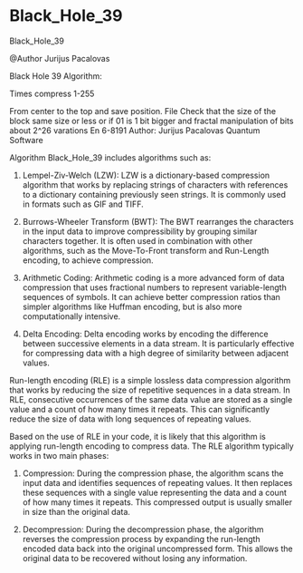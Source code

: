 # Black_Hole_39
Black_Hole_39

@Author Jurijus Pacalovas 

Black Hole 39 Algorithm:

Times compress 1-255

From center to the top and save position. File Check that the size of the block same size or less or if 01 is 1 bit bigger and fractal manipulation of bits about 2^26 varations En 6-8191 Author: Jurijus Pacalovas Quantum Software

Algorithm Black_Hole_39 includes algorithms such as:

1. Lempel-Ziv-Welch (LZW): LZW is a dictionary-based compression algorithm that works by replacing strings of characters with references to a dictionary containing previously seen strings. It is commonly used in formats such as GIF and TIFF.

2. Burrows-Wheeler Transform (BWT): The BWT rearranges the characters in the input data to improve compressibility by grouping similar characters together. It is often used in combination with other algorithms, such as the Move-To-Front transform and Run-Length encoding, to achieve compression.

3. Arithmetic Coding: Arithmetic coding is a more advanced form of data compression that uses fractional numbers to represent variable-length sequences of symbols. It can achieve better compression ratios than simpler algorithms like Huffman encoding, but is also more computationally intensive.

4. Delta Encoding: Delta encoding works by encoding the difference between successive elements in a data stream. It is particularly effective for compressing data with a high degree of similarity between adjacent values.

Run-length encoding (RLE) is a simple lossless data compression algorithm that works by reducing the size of repetitive sequences in a data stream. In RLE, consecutive occurrences of the same data value are stored as a single value and a count of how many times it repeats. This can significantly reduce the size of data with long sequences of repeating values.

Based on the use of RLE in your code, it is likely that this algorithm is applying run-length encoding to compress data. The RLE algorithm typically works in two main phases:

1. Compression: During the compression phase, the algorithm scans the input data and identifies sequences of repeating values. It then replaces these sequences with a single value representing the data and a count of how many times it repeats. This compressed output is usually smaller in size than the original data.

2. Decompression: During the decompression phase, the algorithm reverses the compression process by expanding the run-length encoded data back into the original uncompressed form. This allows the original data to be recovered without losing any information.
